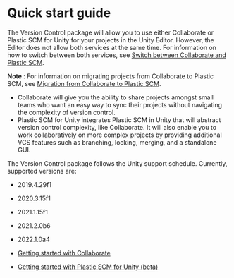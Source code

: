 # Quick start guide

The Version Control package will allow you to use either Collaborate or Plastic SCM for Unity for your projects in the Unity Editor. However, the Editor does not allow both services at the same time. For information on how to switch between both services, see [Switch between Collaborate and Plastic SCM](SwitchCollabAndPlastic.md).

**Note** : For information on migrating projects from Collaborate to Plastic SCM, see [Migration from Collaborate to Plastic SCM](MigrateCollab.md).

* Collaborate will give you the ability to share projects amongst small teams who want an easy way to sync their projects without navigating the complexity of version control.
* Plastic SCM for Unity integrates Plastic SCM in Unity that will abstract version control complexity, like Collaborate. It will also enable you to work collaboratively on more complex projects by providing additional VCS features such as branching, locking, merging, and a standalone GUI.

The Version Control package follows the Unity support schedule. Currently, supported versions are:
 
* 2019.4.29f1
* 2020.3.15f1
* 2021.1.15f1
* 2021.2.0b6
* 2022.1.0a4


* [Getting started with Collaborate](StartWithCollab.md)
* [Getting started with Plastic SCM for Unity (beta)](StartPlasticForUnity.md)
